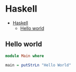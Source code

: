 # Haskell

<!--ts-->
* [Haskell](hasekll.md#haskell)
   * [Hello world](hasekll.md#hello-world)

<!-- Added by: runner, at: Mon Aug  9 13:04:54 UTC 2021 -->

<!--te-->

## Hello world
```haskell
module Main where

main = putStrLn "Hello World"
```
